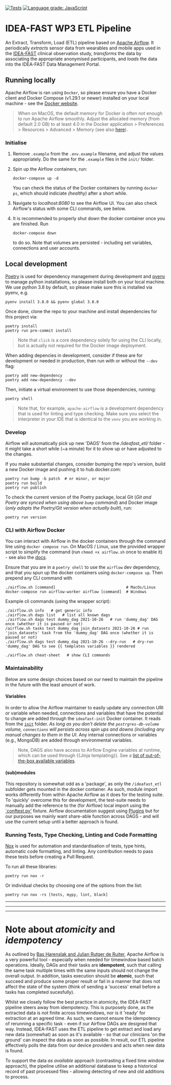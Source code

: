 [![Tests](https://github.com/ideafast/ideafast-etl/actions/workflows/tests.yml/badge.svg)](https://github.com/ideafast/ideafast-etl/actions/workflows/tests.yml)
[![Language grade: JavaScript](https://img.shields.io/lgtm/grade/python/g/ideafast/ideafast-etl.svg?logo=lgtm&logoWidth=18)](https://lgtm.com/projects/g/ideafast/ideafast-etl/context:python)

# IDEA-FAST WP3 ETL Pipeline

An Extract, Transform, Load (ETL) pipeline based on [Apache Airflow](https://airflow.apache.org/). It periodically _extracts_ sensor data from wearables and mobile apps used in the [IDEA-FAST](www.idea-fast.eu) clinical observation study, _transforms_ the data by associating the appropriate anonymised participants, and _loads_ the data into the IDEA-FAST Data Management Portal.

## Running locally

Apache Airflow is ran using `Docker`, so please ensure you have a Docker client and Docker Compose (v1.29.1 or newer) installed on your local machine - see the [Docker website](https://docs.docker.com/get-started/).

> When on MacOS, the default memory for Docker is often not enough to run Apache Airflow smoothly. Adjust the allocated memory (from default 2.0 GB) to at least 4.0 in the Docker application > Preferences > Resources > Advanced > Memory (see also [here](https://docs.docker.com/desktop/mac/#advanced)).


### Initialise
1. Remove `.example` from the `.env.example` filename, and adjust the values appropriately. Do the same for the `.example` files in the `init/` folder.
1. Spin up the Airflow containers, run:

    ```shell
    docker-compose up -d
    ```
    You can check the status of the Docker containers by running `docker ps`, which should indiciate _(healthy)_ after a short while.
1. Navigate to _localhost:8080_ to see the Airflow UI. You can also check Airflow's status with some CLI commands, see below.
1. It is recommended to properly shut down the docker container once you are finished. Run
    ```shell
    docker-compose down
    ```
    to do so. Note that volumes are persisted - including set variables, connections and user accounts.

## Local development

[Poetry](https://python-poetry.org/) is used for dependency management during development and [pyenv](https://github.com/pyenv/pyenv) to manage python installations, so please install both on your local machine. We use python 3.8 by default, so please make sure this is installed via pyenv, e.g.

```shell
pyenv install 3.8.0 && pyenv global 3.8.0
```

Once done, clone the repo to your machine and install dependencies for this project via:

```shell
poetry install
poetry run pre-commit install
```

> Note that `click` is a core dependency solely for using the CLI locally, but is actually not required for the Docker image deployment.

When adding depencies in development, consider if these are for development or needed in production, then run with or without the `--dev` flag:
```shell
poetry add new-dependency
poetry add new-dependency --dev
```

Then, initiate a virtual environment to use those dependencies, running:

```shell
poetry shell
```

> Note that, for example, `apache-airflow` is a development dependency that is used for linting and type checking. Make sure you select the interpreter in your IDE that is identical to the `venv` you are working in.

### Develop
Airflow will automatically pick up new 'DAGS' from the _/ideafast_etl/_ folder - it might take a short while (~a minute) for it to show up or have adjusted to the changes.

If you make substantial changes, consider bumping the repo's version, build a new Docker image and pushing it to hub.docker.com:

```shell
poetry run bump -b patch  # or minor, or major
poetry run build
poetry run publish
```

To check the current version of the Poetry package, local Git (_Git and Poetry are synced when using above `bump` command_) and Docker image (_only adopts the Poetry/Git version when actually built_), run:
```shell
poetry run version
```

### CLI with Airflow Docker

You can interact with Airflow in the docker containers through the command line using `docker compose run`. On MacOS / Linux, use the provided wrapper script to simplify the command (run `chmod +x airflow.sh` once to enable it) - see also the [docs](https://airflow.apache.org/docs/apache-airflow/stable/start/docker.html#running-the-cli-commands).

Ensure that you are in a `poetry shell` to use the `airflow` dev dependency, and that you spun up the docker containers using `docker-compose up`. Then prepend any CLI command with
```shell
./airflow.sh [command]                               # MacOs/Linux
docker-compose run airflow-worker airflow [command]  # Windows
```

Example cli commands (using the wrapper script):
```shell
./airflow.sh info   # get generic info
./airflow.sh dags list   # list all known dags
./airflow.sh dags test dummy_dag 2021-10-26   # run 'dummy_dag' DAG once (whether it is paused or not)
/airflow.sh tasks test dummy_dag join_datasets 2021-10-26 # run 'join_datasets' task from the 'dummy_dag' DAG once (whether it is paused or not)
./airflow.sh dags test dummy_dag 2021-10-26 --dry-run   # dry-run 'dummy_dag' DAG to see {{ templates variables }} rendered

./airflow.sh cheat-sheet   # show CLI commands
```

### Maintainability

Below are some design choices based on our need to maintain the pipeline in the future with the least amount of work.

#### Variables

In order to allow the Airflow maintainer to easily update any connection URI or variable when needed, connections and variables that have the potential to change are added through the `ideafast-init` Docker container. It reads from the [`init`](/init) folder. _As long as you don't delete the `postrgres-db-volume` volume, `connections` will persists across spin ups and downs (including any manual changes to them in the UI_. Any internal connections or variables (e.g., MongoDB) are added through environmental variables.

> Note, DAGS also have access to Airflow Engine variables at runtime, which can be used through {{Jinja templating}}. See a [list of out-of-the-box available variables](https://airflow.apache.org/docs/apache-airflow/stable/templates-ref.html).

#### (sub)modules

This repository is somewhat odd as a 'package', as only the `/ideafast_etl` subfolder gets mounted in the docker container. As such, module import works differently from within Apache Airflow as it does for the testing suite. To 'quickly' overcome this for development, the test-suite needs to manually add the reference to the (for Airflow) local import using the [`conftest.py'](/tests/conftest.py) fixture. Airflow documentation suggest using [Plugins](https://airflow.apache.org/docs/apache-airflow/stable/plugins.html) but for our purposes we mainly want share-able function across DAGS - and will use the current setup until a better approach is found.

### Running Tests, Type Checking, Linting and Code Formatting

[Nox](https://nox.thea.codes/) is used for automation and standardisation of tests, type hints, automatic code formatting, and linting. Any contribution needs to pass these tests before creating a Pull Request.

To run all these libraries:

    poetry run nox -r

Or individual checks by choosing one of the options from the list:

    poetry run nox -rs [tests, mypy, lint, black]

--------
--------
--------

# Note about _atomicity_ and _idempotency_

As outlined by [Bas Harenslak and Julian Rutger de Ruiter](https://github.com/BasPH/data-pipelines-with-apache-airflow), Apache Airflow is a very powerful tool - especially when needed for timewindow based batch operations. Ideally, DAGs and their tasks are **idempotent**, such that calling the same task multiple times with the same inputs should not change the overall output. In addition, tasks execution should be **atomic**, such that succeed and produce some proper result or fail in a manner that does not affect the state of the system (think of sending a 'success' email before a tasks has completed sucesfully).

Whilst we closely follow the best practice in atomicity, the IDEA-FAST pipeline steers away from idempotency. This is purposely done, as the extracted data is not finite across timewindows, nor is it 'ready' for extraction at an agreed time. As such, we cannot ensure the idempotency of rerunning a specific task - even if our Airflow DAGs are designed that way. Instead, IDEA-FAST uses the ETL pipeline to get extract and load any new data (somewhat) as soon as it's available - so that our clinicians 'on the ground' can inspect the data as soon as possible. In result, our ETL pipeline effectively polls the data from our device providers and acts when new data is found.

To support the data _as available_ approach (contrasting a fixed time window approach), the pipeline utilise an additional database to keep a historical record of past processed files - allowing detecting of new and old additions to process.
